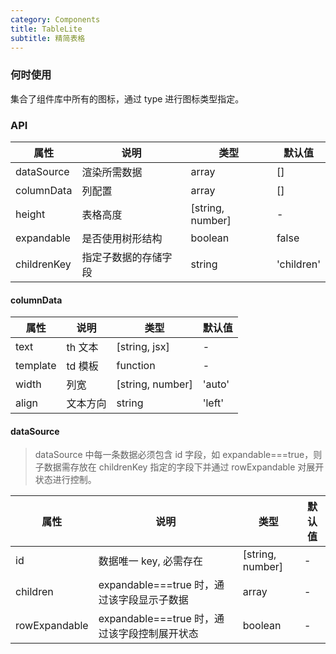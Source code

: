 ```yaml
---
category: Components
title: TableLite
subtitle: 精简表格
---
```


### 何时使用

集合了组件库中所有的图标，通过 type 进行图标类型指定。

### API

| 属性        | 说明                 | 类型             | 默认值     |
| ----------- | -------------------- | ---------------- | ---------- |
| dataSource  | 渲染所需数据         | array            | []         |
| columnData  | 列配置               | array            | []         |
| height      | 表格高度             | [string, number] | -          |
| expandable  | 是否使用树形结构     | boolean          | false      |
| childrenKey | 指定子数据的存储字段 | string           | 'children' |

#### columnData

| 属性 | 说明 | 类型 | 默认值 |
| ----------- | -------------------- | ---------------- | ---------- |
| text | th 文本 | [string, jsx] | - |
| template | td 模板 | function | - |
| width | 列宽 | [string, number] | 'auto' |
| align | 文本方向 | string | 'left' |

#### dataSource

> dataSource 中每一条数据必须包含 id 字段，如 expandable===true，则子数据需存放在 childrenKey 指定的字段下并通过 rowExpandable 对展开状态进行控制。

| 属性 | 说明 | 类型 | 默认值 |
| ----------- | -------------------- | ---------------- | ---------- |
| id | 数据唯一 key, 必需存在 | [string, number] | - |
| children | expandable===true 时，通过该字段显示子数据 | array | - |
| rowExpandable | expandable===true 时，通过该字段控制展开状态 | boolean | - |
